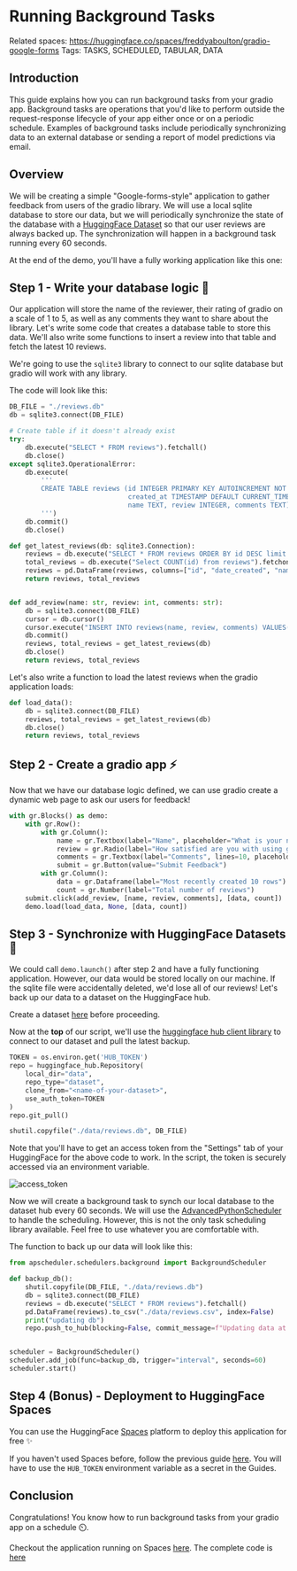<script type="module" src="https://gradio.s3-us-west-2.amazonaws.com/3.4.0/gradio.js"></script>

# Running Background Tasks 

Related spaces: https://huggingface.co/spaces/freddyaboulton/gradio-google-forms
Tags: TASKS, SCHEDULED, TABULAR, DATA 

## Introduction

This guide explains how you can run background tasks from your gradio app.
Background tasks are operations that you'd like to perform outside the request-response
lifecycle of your app either once or on a periodic schedule.
Examples of background tasks include periodically synchronizing data to an external database or 
sending a report of model predictions via email.

## Overview 
    
We will be creating a simple "Google-forms-style" application to gather feedback from users of the gradio library.
We will use a local sqlite database to store our data, but we will periodically synchronize the state of the database
with a [HuggingFace Dataset](https://huggingface.co/datasets) so that our user reviews are always backed up.
The synchronization will happen in a background task running every 60 seconds.

At the end of the demo, you'll have a fully working application like this one:

<gradio-app space="freddyaboulton/gradio-google-forms"> </gradio-app>


## Step 1 - Write your database logic 💾
Our application will store the name of the reviewer, their rating of gradio on a scale of 1 to 5, as well as
any comments they want to share about the library. Let's write some code that creates a database table to
store this data. We'll also write some functions to insert a review into that table and fetch the latest 10 reviews.

We're going to use the `sqlite3` library to connect to our sqlite database but gradio will work with any library.

The code will look like this:

```python
DB_FILE = "./reviews.db"
db = sqlite3.connect(DB_FILE)

# Create table if it doesn't already exist
try:
    db.execute("SELECT * FROM reviews").fetchall()
    db.close()
except sqlite3.OperationalError:
    db.execute(
        '''
        CREATE TABLE reviews (id INTEGER PRIMARY KEY AUTOINCREMENT NOT NULL,
                              created_at TIMESTAMP DEFAULT CURRENT_TIMESTAMP NOT NULL,
                              name TEXT, review INTEGER, comments TEXT)
        ''')
    db.commit()
    db.close()

def get_latest_reviews(db: sqlite3.Connection):
    reviews = db.execute("SELECT * FROM reviews ORDER BY id DESC limit 10").fetchall()
    total_reviews = db.execute("Select COUNT(id) from reviews").fetchone()[0]
    reviews = pd.DataFrame(reviews, columns=["id", "date_created", "name", "review", "comments"])
    return reviews, total_reviews


def add_review(name: str, review: int, comments: str):
    db = sqlite3.connect(DB_FILE)
    cursor = db.cursor()
    cursor.execute("INSERT INTO reviews(name, review, comments) VALUES(?,?,?)", [name, review, comments])
    db.commit()
    reviews, total_reviews = get_latest_reviews(db)
    db.close()
    return reviews, total_reviews
```

Let's also write a function to load the latest reviews when the gradio application loads:
```python
def load_data():
    db = sqlite3.connect(DB_FILE)
    reviews, total_reviews = get_latest_reviews(db)
    db.close()
    return reviews, total_reviews
```

## Step 2 - Create a gradio app ⚡
Now that we have our database logic defined, we can use gradio create a dynamic web page to ask our users for feedback! 

```python
with gr.Blocks() as demo:
    with gr.Row():
        with gr.Column():
            name = gr.Textbox(label="Name", placeholder="What is your name?")
            review = gr.Radio(label="How satisfied are you with using gradio?", choices=[1, 2, 3, 4, 5])
            comments = gr.Textbox(label="Comments", lines=10, placeholder="Do you have any feedback on gradio?")
            submit = gr.Button(value="Submit Feedback")
        with gr.Column():
            data = gr.Dataframe(label="Most recently created 10 rows")
            count = gr.Number(label="Total number of reviews")
    submit.click(add_review, [name, review, comments], [data, count])
    demo.load(load_data, None, [data, count])
```

## Step 3 - Synchronize with HuggingFace Datasets 🤗

We could call `demo.launch()` after step 2 and have a fully functioning application. However,
our data would be stored locally on our machine. If the sqlite file were accidentally deleted, we'd lose all of our reviews!
Let's back up our data to a dataset on the HuggingFace hub.

Create a dataset [here](https://huggingface.co/datasets) before proceeding.

Now at the **top** of our script, we'll use the [huggingface hub client library](https://huggingface.co/docs/huggingface_hub/index)
to connect to our dataset and pull the latest backup.

```python
TOKEN = os.environ.get('HUB_TOKEN')
repo = huggingface_hub.Repository(
    local_dir="data",
    repo_type="dataset",
    clone_from="<name-of-your-dataset>",
    use_auth_token=TOKEN
)
repo.git_pull()

shutil.copyfile("./data/reviews.db", DB_FILE)
```

Note that you'll have to get an access token from the "Settings" tab of your HuggingFace for the above code to work.
In the script, the token is securely accessed via an environment variable.

![access_token](/assets/guides/access_token.png)

Now we will create a background task to synch our local database to the dataset hub every 60 seconds.
We will use the [AdvancedPythonScheduler](https://apscheduler.readthedocs.io/en/3.x/) to handle the scheduling.
However, this is not the only task scheduling library available. Feel free to use whatever you are comfortable with.

The function to back up our data will look like this:

```python
from apscheduler.schedulers.background import BackgroundScheduler

def backup_db():
    shutil.copyfile(DB_FILE, "./data/reviews.db")
    db = sqlite3.connect(DB_FILE)
    reviews = db.execute("SELECT * FROM reviews").fetchall()
    pd.DataFrame(reviews).to_csv("./data/reviews.csv", index=False)
    print("updating db")
    repo.push_to_hub(blocking=False, commit_message=f"Updating data at {datetime.datetime.now()}")


scheduler = BackgroundScheduler()
scheduler.add_job(func=backup_db, trigger="interval", seconds=60)
scheduler.start()
```


## Step 4 (Bonus) - Deployment to HuggingFace Spaces
You can use the HuggingFace [Spaces](https://huggingface.co/spaces) platform to deploy this application for free ✨

If you haven't used Spaces before, follow the previous guide [here](/using_hugging_face_integrations).
You will have to use the `HUB_TOKEN` environment variable as a secret in the Guides.

## Conclusion
Congratulations! You know how to run background tasks from your gradio app on a schedule ⏲️.  

Checkout the application running on Spaces [here](https://huggingface.co/spaces/freddyaboulton/gradio-google-forms).
The complete code is [here](https://huggingface.co/spaces/freddyaboulton/gradio-google-forms/blob/main/app.py)